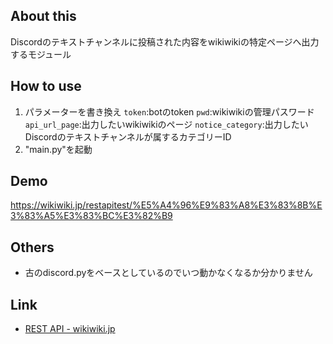 ## About this
Discordのテキストチャンネルに投稿された内容をwikiwikiの特定ページへ出力するモジュール

## How to use
1. パラメーターを書き換え
 ```token```:botのtoken
 ```pwd```:wikiwikiの管理パスワード
 ```api_url_page```:出力したいwikiwikiのページ
 ```notice_category```:出力したいDiscordのテキストチャンネルが属するカテゴリーID
1. "main.py"を起動

## Demo
https://wikiwiki.jp/restapitest/%E5%A4%96%E9%83%A8%E3%83%8B%E3%83%A5%E3%83%BC%E3%82%B9

## Others
- 古のdiscord.pyをベースとしているのでいつ動かなくなるか分かりません

## Link
- [REST API - wikiwiki.jp](https://wikiwiki.jp/sample/REST%20API)